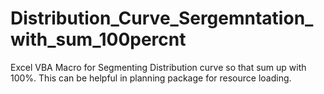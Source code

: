 # Distribution_Curve_Sergemntation_with_sum_100percnt
Excel VBA Macro for Segmenting Distribution curve so that sum up with 100%. This can be helpful in planning package for resource loading.
